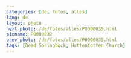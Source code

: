 ```yaml
---
categories: [de, fotos, alles]
lang: de
layout: photo
next_photo: /de/fotos/alles/P0000035.html
picname: P0000032
prev_photo: /de/fotos/alles/P0000033.html
tags: [Dead Springbock, Hottentotten Church]
---
```

